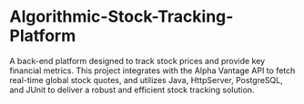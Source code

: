 # Algorithmic-Stock-Tracking-Platform
A back-end platform designed to track stock prices and provide key financial metrics. This project integrates with the Alpha Vantage API to fetch real-time global stock quotes, and utilizes Java, HttpServer, PostgreSQL, and JUnit to deliver a robust and efficient stock tracking solution.

